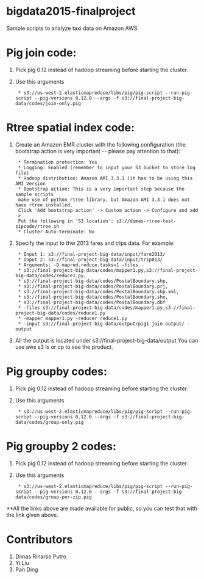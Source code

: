 # bigdata2015-finalproject

Sample scripts to analyze taxi data on Amazon AWS

Pig join code:
======

1. Pick pig 0.12 instead of hadoop streaming before starting the cluster.
2. Use this arguments


        * s3://us-west-2.elasticmapreduce/libs/pig/pig-script --run-pig-script --pig-versions 0.12.0 --args -f s3://final-project-big-data/codes/join-only.pig

Rtree spatial index code:
======

1. Create an Amazon EMR cluster with the following configuration (the bootstrap action is very important -- please pay attention to that):

        * Termination protection: Yes
        * Logging: Enabled (remember to input your S3 bucket to store log file)
        * Hadoop distribution: Amazon AMI 3.3.1 (it has to be using this AMI Version
        * Bootstrap action: This is a very important step because the sample scripts 
        make use of python rtree library, but Amazon AMI 3.3.1 does not have rtree installed.
        Click 'Add bootstrap action' -> Custom action -> Configure and add -> 
        Put the following in 'S3 location': s3://dimas-rtree-test-zipcode/rtree.sh
        * Cluster Auto-terminate: No

2. Specify the input to thw 2013 fares and trips data. For example:


        * Input 1: s3://final-project-big-data/input/fare2013/
        * Input 2: s3://final-project-big-data/input/trip013/
        * Arguments: -D mapred.reduce.tasks=1 -files
        * s3://final-project-big-data/codes/mapper1.py,s3://final-project-big-data/codes/reduce1.py,
        * s3://final-project-big-data/codes/PostalBoundary.shp,
        * s3://final-project-big-data/codes/PostalBoundary.prj,
        * s3://final-project-big-data/codes/PostalBoundary.shp.xml,
        * s3://final-project-big-data/codes/PostalBoundary.shx,
        * s3://final-project-big-data/codes/PostalBoundary.dbf 
        * -files s3://final-project-big-data/codes/mapper1.py,s3://final-project-big-data/codes/reduce1.py 
        * -mapper mapper1.py -reducer reduce1.py 
        * -input s3://final-project-big-data/output/pig1-join-output/ -output

3. All the output is located under s3://final-project-big-data/output 
You can use aws s3 ls or cp to see the product.


Pig groupby codes:
======

1. Pick pig 0.12 instead of hadoop streaming before starting the cluster.
2. Use this arguments


        * s3://us-west-2.elasticmapreduce/libs/pig/pig-script --run-pig-script --pig-versions 0.12.0 --args -f s3://final-project-big-data/codes/group-only.pig


Pig groupby 2 codes:
======

1. Pick pig 0.12 instead of hadoop streaming before starting the cluster.
2. Use this arguments


        * s3://us-west-2.elasticmapreduce/libs/pig/pig-script --run-pig-script --pig-versions 0.12.0 --args -f s3://final-project-big-data/codes/group-per-zip.pig

**All the links above are made available for public, so you can test that with the link given above.


Contributors
============
1. Dimas Rinarso Putro
2. Yi Liu
3. Pan Ding
